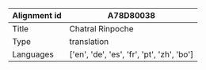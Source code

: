 |Alignment id | A78D80038
| --- | --- 
|Title | Chatral Rinpoche 
|Type | translation
|Languages | ['en', 'de', 'es', 'fr', 'pt', 'zh', 'bo']